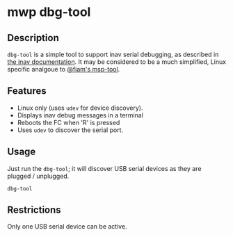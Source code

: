 # mwp dbg-tool

## Description

`dbg-tool` is a simple tool to support inav serial debugging, as described in [the inav documentation](https://github.com/iNavFlight/inav/blob/master/docs/development/serial_printf_debugging.md). It may be considered to be a much simplified, Linux specific analgoue to [@fiam's msp-tool](https://github.com/fiam/msp-tool).

## Features

* Linux only (uses `udev` for device discovery).
* Displays inav debug messages in a terminal
* Reboots the FC when 'R' is pressed
* Uses `udev` to discover the serial port.

## Usage

Just run the `dbg-tool`; it will discover USB serial devices as they are plugged / unplugged.

```
dbg-tool
```

## Restrictions

Only one USB serial device can be active.
